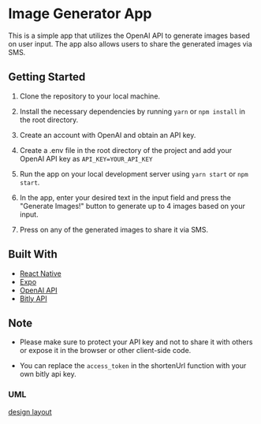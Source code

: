 # Image Generator App

This is a simple app that utilizes the OpenAI API to generate images based on user input. The app also allows users to share the generated images via SMS.

## Getting Started

1. Clone the repository to your local machine.

2. Install the necessary dependencies by running `yarn` or `npm install` in the root directory.

3. Create an account with OpenAI and obtain an API key. 

4. Create a .env file in the root directory of the project and add your OpenAI API key as `API_KEY=YOUR_API_KEY`

5. Run the app on your local development server using `yarn start` or `npm start`.

6. In the app, enter your desired text in the input field and press the "Generate Images!" button to generate up to 4 images based on your input.

7. Press on any of the generated images to share it via SMS.

## Built With

- [React Native](https://reactnative.dev/)
- [Expo](https://expo.io/)
- [OpenAI API](https://openai.com/api/)
- [Bitly API](https://dev.bitly.com/)

## Note

- Please make sure to protect your API key and not to share it with others or expose it in the browser or other client-side code.

- You can replace the `access_token` in the shortenUrl function with your own bitly api key.

### UML

[design layout](https://builderx.io/app/1aqv7a77c5gksck0488ococc4gso0g)
